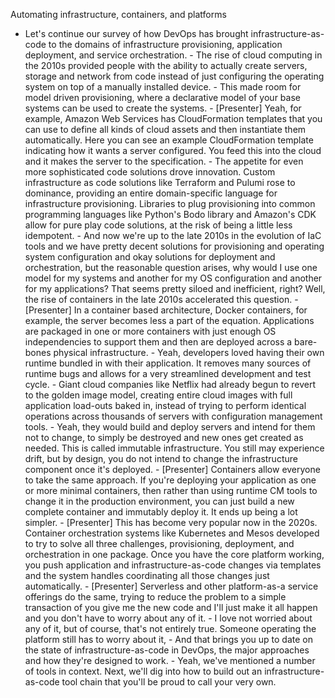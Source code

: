 Automating infrastructure, containers, and platforms
- Let's continue our survey of how DevOps has brought infrastructure-as-code to the domains of infrastructure provisioning, application deployment, and service orchestration. - The rise of cloud computing in the 2010s provided people with the ability to actually create servers, storage and network from code instead of just configuring the operating system on top of a manually installed device. - This made room for model driven provisioning, where a declarative model of your base systems can be used to create the systems. - [Presenter] Yeah, for example, Amazon Web Services has CloudFormation templates that you can use to define all kinds of cloud assets and then instantiate them automatically. Here you can see an example CloudFormation template indicating how it wants a server configured. You feed this into the cloud and it makes the server to the specification. - The appetite for even more sophisticated code solutions drove innovation. Custom infrastructure as code solutions like Terraform and Pulumi rose to dominance, providing an entire domain-specific language for infrastructure provisioning. Libraries to plug provisioning into common programming languages like Python's Bodo library and Amazon's CDK allow for pure play code solutions, at the risk of being a little less idempotent. - And now we're up to the late 2010s in the evolution of IaC tools and we have pretty decent solutions for provisioning and operating system configuration and okay solutions for deployment and orchestration, but the reasonable question arises, why would I use one model for my systems and another for my OS configuration and another for my applications? That seems pretty siloed and inefficient, right? Well, the rise of containers in the late 2010s accelerated this question. - [Presenter] In a container based architecture, Docker containers, for example, the server becomes less a part of the equation. Applications are packaged in one or more containers with just enough OS independencies to support them and then are deployed across a bare-bones physical infrastructure. - Yeah, developers loved having their own runtime bundled in with their application. It removes many sources of runtime bugs and allows for a very streamlined development and test cycle. - Giant cloud companies like Netflix had already begun to revert to the golden image model, creating entire cloud images with full application load-outs baked in, instead of trying to perform identical operations across thousands of servers with configuration management tools. - Yeah, they would build and deploy servers and intend for them not to change, to simply be destroyed and new ones get created as needed. This is called immutable infrastructure. You still may experience drift, but by design, you do not intend to change the infrastructure component once it's deployed. - [Presenter] Containers allow everyone to take the same approach. If you're deploying your application as one or more minimal containers, then rather than using runtime CM tools to change it in the production environment, you can just build a new complete container and immutably deploy it. It ends up being a lot simpler. - [Presenter] This has become very popular now in the 2020s. Container orchestration systems like Kubernetes and Mesos developed to try to solve all three challenges, provisioning, deployment, and orchestration in one package. Once you have the core platform working, you push application and infrastructure-as-code changes via templates and the system handles coordinating all those changes just automatically. - [Presenter] Serverless and other platform-as-a service offerings do the same, trying to reduce the problem to a simple transaction of you give me the new code and I'll just make it all happen and you don't have to worry about any of it. - I love not worried about any of it, but of course, that's not entirely true. Someone operating the platform still has to worry about it, - And that brings you up to date on the state of infrastructure-as-code in DevOps, the major approaches and how they're designed to work. - Yeah, we've mentioned a number of tools in context. Next, we'll dig into how to build out an infrastructure-as-code tool chain that you'll be proud to call your very own.